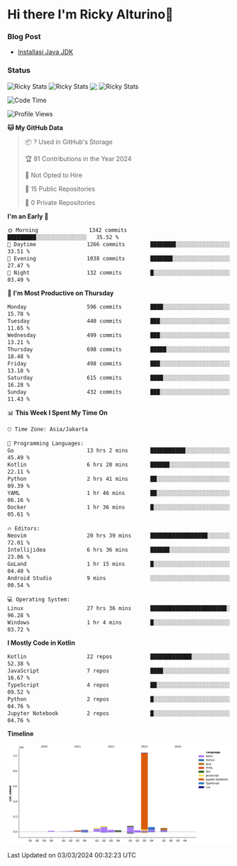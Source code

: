 # Hi there I'm Ricky Alturino👋

### Blog Post

<!-- BLOG-POST-LIST:START -->

- [Installasi Java JDK](https://onirutla.medium.com/installasi-java-jdk-ec701beeb5cb?source=rss-d9d81c918cc9------2)
<!-- BLOG-POST-LIST:END -->

### Status

<img align="center" alt="Ricky Stats" src="https://github-readme-stats.vercel.app/api?username=Alturino&theme=dark&show_icons=true&hide_border=false" />
<img align="center" alt="Ricky Stats" src="https://github-readme-stats.vercel.app/api/top-langs/?username=Alturino&theme=dark&show_icons=true&layout=compact"/>
<img align="center" width="640px" src="https://github-readme-stats.vercel.app/api/wakatime?username=Alturino&layout=compact&hide_border=true&theme=dark">
<img align="center" alt="Ricky Stats" src="https://leetcard.jacoblin.cool/onirutla?border=0&radius=20&ext=activity"/>

<!--START_SECTION:waka-->
![Code Time](http://img.shields.io/badge/Code%20Time-56%20hrs%2017%20mins-blue)

![Profile Views](http://img.shields.io/badge/Profile%20Views-0-blue)

**🐱 My GitHub Data** 

> 📦 ? Used in GitHub's Storage 
 > 
> 🏆 81 Contributions in the Year 2024
 > 
> 🚫 Not Opted to Hire
 > 
> 📜 15 Public Repositories 
 > 
> 🔑 0 Private Repositories 
 > 
**I'm an Early 🐤** 

```text
🌞 Morning                1342 commits        █████████░░░░░░░░░░░░░░░░   35.52 % 
🌆 Daytime                1266 commits        ████████░░░░░░░░░░░░░░░░░   33.51 % 
🌃 Evening                1038 commits        ███████░░░░░░░░░░░░░░░░░░   27.47 % 
🌙 Night                  132 commits         █░░░░░░░░░░░░░░░░░░░░░░░░   03.49 % 
```
📅 **I'm Most Productive on Thursday** 

```text
Monday                   596 commits         ████░░░░░░░░░░░░░░░░░░░░░   15.78 % 
Tuesday                  440 commits         ███░░░░░░░░░░░░░░░░░░░░░░   11.65 % 
Wednesday                499 commits         ███░░░░░░░░░░░░░░░░░░░░░░   13.21 % 
Thursday                 698 commits         █████░░░░░░░░░░░░░░░░░░░░   18.48 % 
Friday                   498 commits         ███░░░░░░░░░░░░░░░░░░░░░░   13.18 % 
Saturday                 615 commits         ████░░░░░░░░░░░░░░░░░░░░░   16.28 % 
Sunday                   432 commits         ███░░░░░░░░░░░░░░░░░░░░░░   11.43 % 
```


📊 **This Week I Spent My Time On** 

```text
🕑︎ Time Zone: Asia/Jakarta

💬 Programming Languages: 
Go                       13 hrs 2 mins       ███████████░░░░░░░░░░░░░░   45.49 % 
Kotlin                   6 hrs 20 mins       ██████░░░░░░░░░░░░░░░░░░░   22.11 % 
Python                   2 hrs 41 mins       ██░░░░░░░░░░░░░░░░░░░░░░░   09.39 % 
YAML                     1 hr 46 mins        ██░░░░░░░░░░░░░░░░░░░░░░░   06.16 % 
Docker                   1 hr 36 mins        █░░░░░░░░░░░░░░░░░░░░░░░░   05.61 % 

🔥 Editors: 
Neovim                   20 hrs 39 mins      ██████████████████░░░░░░░   72.01 % 
Intellijidea             6 hrs 36 mins       ██████░░░░░░░░░░░░░░░░░░░   23.06 % 
GoLand                   1 hr 15 mins        █░░░░░░░░░░░░░░░░░░░░░░░░   04.40 % 
Android Studio           9 mins              ░░░░░░░░░░░░░░░░░░░░░░░░░   00.54 % 

💻 Operating System: 
Linux                    27 hrs 36 mins      ████████████████████████░   96.28 % 
Windows                  1 hr 4 mins         █░░░░░░░░░░░░░░░░░░░░░░░░   03.72 % 
```

**I Mostly Code in Kotlin** 

```text
Kotlin                   22 repos            █████████████░░░░░░░░░░░░   52.38 % 
JavaScript               7 repos             ████░░░░░░░░░░░░░░░░░░░░░   16.67 % 
TypeScript               4 repos             ██░░░░░░░░░░░░░░░░░░░░░░░   09.52 % 
Python                   2 repos             █░░░░░░░░░░░░░░░░░░░░░░░░   04.76 % 
Jupyter Notebook         2 repos             █░░░░░░░░░░░░░░░░░░░░░░░░   04.76 % 
```



**Timeline**

![Lines of Code chart](https://raw.githubusercontent.com/Alturino/Alturino/main/assets/bar_graph.png)


 Last Updated on 03/03/2024 00:32:23 UTC
<!--END_SECTION:waka-->

